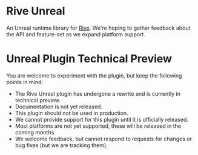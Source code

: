 # Rive Unreal

An Unreal runtime library for [Rive](https://rive.app). We're hoping to gather feedback about the API and feature-set as we expand platform support.

# Unreal Plugin Technical Preview

You are welcome to experiment with the plugin, but keep the following points in mind:

- The Rive Unreal plugin has undergone a rewrite and is currently in technical preview.
- Documentation is not yet released.
- This plugin should not be used in production.
- We cannot provide support for this plugin until it is officially released.
- Most platforms are not yet supported, these will be released in the coming months.
- We welcome feedback, but cannot respond to requests for changes or bug fixes (but we are tracking them).
